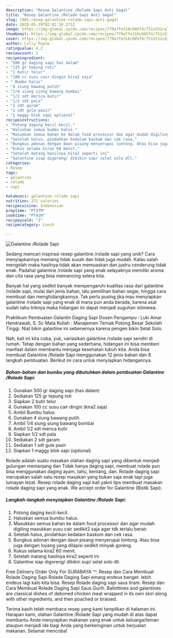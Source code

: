 ```yaml
---
description: "Resep Galantine /Rolade Sapi Anti Gagal"
title: "Resep Galantine /Rolade Sapi Anti Gagal"
slug: 1981-resep-galantine-rolade-sapi-anti-gagal
date: 2020-05-29T02:01:20.271Z
image: https://img-global.cpcdn.com/recipes/779a7fe318c685f4/751x532cq70/galantine-rolade-sapi-foto-resep-utama.jpg
thumbnail: https://img-global.cpcdn.com/recipes/779a7fe318c685f4/751x532cq70/galantine-rolade-sapi-foto-resep-utama.jpg
cover: https://img-global.cpcdn.com/recipes/779a7fe318c685f4/751x532cq70/galantine-rolade-sapi-foto-resep-utama.jpg
author: Lilly Payne
ratingvalue: 4.2
reviewcount: 3
recipeingredient:
- "500 gr daging sapi has dalam"
- "125 gr tepung roti"
- "2 butir telur"
- "100 cc susu cair dingin kira2 saja"
- " Bumbu halus"
- "4 siung bawang putih"
- "1/4 siung siung bawang bombai"
- "1/2 sdt merica butir"
- "1/2 sdt pala"
- "2 sdt garam"
- "1 sdt gula pasir"
- "1 maggy blok sapi optional"
recipeinstructions:
- "Potong daging kecil-kecil."
- "Haluskan semua bumbu halus."
- "Masukkan semua bahan ke dalam food processor dan agar mudah digiling masukkan susu cair sedikit2 saja agar tdk terlalu berair."
- "Setelah halus, pindahkan kedalam baskom dan cek rasa."
- "Bungkus adonan dengan daun pisang menyerupai lontong. Atau bisa juga dengan loyang yang dilapisi sedikit minyak goreng."
- "Kukus selama kira2 60 menit."
- "Setelah matang hasilnya kira2 seperti ini"
- "Galantine siap digoreng/ dibikin sup/ selat solo dll."
categories:
- Resep
tags:
- galantine
- rolade
- sapi

katakunci: galantine rolade sapi 
nutrition: 271 calories
recipecuisine: Indonesian
preptime: "PT37M"
cooktime: "PT41M"
recipeyield: "2"
recipecategory: Lunch

---
```



![Galantine /Rolade Sapi](https://img-global.cpcdn.com/recipes/779a7fe318c685f4/751x532cq70/galantine-rolade-sapi-foto-resep-utama.jpg)

Sedang mencari inspirasi resep galantine /rolade sapi yang unik? Cara menyiapkannya memang tidak susah dan tidak juga mudah. Kalau salah mengolah maka hasilnya tidak akan memuaskan dan justru cenderung tidak enak. Padahal galantine /rolade sapi yang enak selayaknya memiliki aroma dan cita rasa yang bisa memancing selera kita.

Banyak hal yang sedikit banyak mempengaruhi kualitas rasa dari galantine /rolade sapi, mulai dari jenis bahan, lalu pemilihan bahan segar, hingga cara membuat dan menghidangkannya. Tak perlu pusing jika mau menyiapkan galantine /rolade sapi yang enak di mana pun anda berada, karena asal sudah tahu triknya maka hidangan ini dapat menjadi suguhan istimewa.

Praktikum Pembuatan Galantin Daging Sapi Dosen Pengampu : Luki Amar Hendrawati, S. Sc Mata Kuliah : Manajemen Ternak Potong Besar Sekolah Tinggi. Niat bikin galantine ini sebenernya karena pengen bikin Selat Solo.


Nah, kali ini kita coba, yuk, variasikan galantine /rolade sapi sendiri di rumah. Tetap dengan bahan yang sederhana, hidangan ini bisa memberi manfaat dalam membantu menjaga kesehatan tubuh kita. Anda bisa membuat Galantine /Rolade Sapi menggunakan 12 jenis bahan dan 8 langkah pembuatan. Berikut ini cara untuk menyiapkan hidangannya.

<!--inarticleads1-->

##### Bahan-bahan dan bumbu yang dibutuhkan dalam pembuatan Galantine /Rolade Sapi:

1. Gunakan 500 gr daging sapi (has dalam)
1. Sediakan 125 gr tepung roti
1. Siapkan 2 butir telur
1. Gunakan 100 cc susu cair dingin (kira2 saja)
1. Ambil  Bumbu halus:
1. Gunakan 4 siung bawang putih
1. Ambil 1/4 siung siung bawang bombai
1. Ambil 1/2 sdt merica butir
1. Siapkan 1/2 sdt pala
1. Sediakan 2 sdt garam
1. Sediakan 1 sdt gula pasir
1. Siapkan 1 maggy blok sapi (optional)


Rolade adalah suatu masakan olahan daging sapi yang dibentuk menjadi gulungan memanjang dan Tidak hanya daging sapi, membuat rolade pun bisa menggunakan daging ayam, tahu, kentang, dan. Rolade daging sapi merupakan salah satu resep masakan yang bukan saja enak tapi juga lumayan lezat. Resep rolade daging sapi kali yakni tips membuat masakan rolade daging sapi yang enak. We accept order for Galantine (Bistik Sapi). 

<!--inarticleads2-->

##### Langkah-langkah menyiapkan Galantine /Rolade Sapi:

1. Potong daging kecil-kecil.
1. Haluskan semua bumbu halus.
1. Masukkan semua bahan ke dalam food processor dan agar mudah digiling masukkan susu cair sedikit2 saja agar tdk terlalu berair.
1. Setelah halus, pindahkan kedalam baskom dan cek rasa.
1. Bungkus adonan dengan daun pisang menyerupai lontong. Atau bisa juga dengan loyang yang dilapisi sedikit minyak goreng.
1. Kukus selama kira2 60 menit.
1. Setelah matang hasilnya kira2 seperti ini
1. Galantine siap digoreng/ dibikin sup/ selat solo dll.


Free Delivery Order Only For SURABAYA ^^. Resep dan Cara Membuat Rolade Daging Sapi Rolade Daging Sapi emang endeus banget. lebih endeus lagi kalo kita bisa. Resep Rolade daging sapi saus tiram. Resep dan Cara Membuat Rolade Daging Sapi Saus Gurih. Ballottines and galantines are classical dishes of deboned chicken meat wrapped in its own skin along with other ingredients, and then poached or braised. 

Terima kasih telah membaca resep yang kami tampilkan di halaman ini. Harapan kami, olahan Galantine /Rolade Sapi yang mudah di atas dapat membantu Anda menyiapkan makanan yang enak untuk keluarga/teman ataupun menjadi ide bagi Anda yang berkeinginan untuk berjualan makanan. Selamat mencoba!
